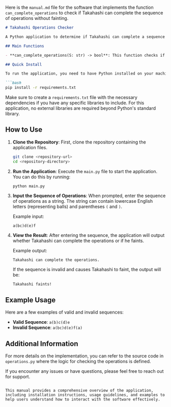 Here is the `manual.md` file for the software that implements the function `can_complete_operations` to check if Takahashi can complete the sequence of operations without fainting.

```markdown
# Takahashi Operations Checker

A Python application to determine if Takahashi can complete a sequence of operations without fainting by managing a set of balls and validating parentheses.

## Main Functions

- **can_complete_operations(S: str) -> bool**: This function checks if Takahashi can complete the operations defined in the string `S`. It tracks lowercase letters (balls) and validates the parentheses structure to ensure that Takahashi does not faint.

## Quick Install

To run the application, you need to have Python installed on your machine. You can install the required dependencies using pip. Open your terminal and run:

```bash
pip install -r requirements.txt
```

Make sure to create a `requirements.txt` file with the necessary dependencies if you have any specific libraries to include. For this application, no external libraries are required beyond Python's standard library.

## How to Use

1. **Clone the Repository**: 
   First, clone the repository containing the application files.

   ```bash
   git clone <repository-url>
   cd <repository-directory>
   ```

2. **Run the Application**:
   Execute the `main.py` file to start the application. You can do this by running:

   ```bash
   python main.py
   ```

3. **Input the Sequence of Operations**:
   When prompted, enter the sequence of operations as a string. The string can contain lowercase English letters (representing balls) and parentheses `(` and `)`.

   Example input:
   ```
   a(bc)d(e)f
   ```

4. **View the Result**:
   After entering the sequence, the application will output whether Takahashi can complete the operations or if he faints.

   Example output:
   ```
   Takahashi can complete the operations.
   ```

   If the sequence is invalid and causes Takahashi to faint, the output will be:
   ```
   Takahashi faints!
   ```

## Example Usage

Here are a few examples of valid and invalid sequences:

- **Valid Sequence**: `a(b)c(d)e`
- **Invalid Sequence**: `a(bc)d(e)f(a)`

## Additional Information

For more details on the implementation, you can refer to the source code in `operations.py` where the logic for checking the operations is defined.

If you encounter any issues or have questions, please feel free to reach out for support.

```

This manual provides a comprehensive overview of the application, including installation instructions, usage guidelines, and examples to help users understand how to interact with the software effectively.